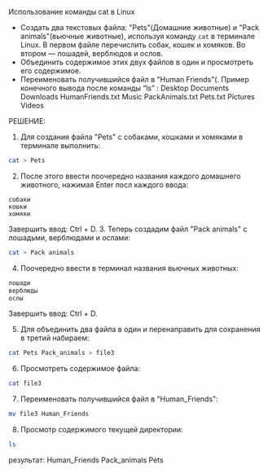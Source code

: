 Использование команды cat в Linux
   - Создать два текстовых файла: "Pets"(Домашние животные) и "Pack animals"(вьючные животные), используя команду `cat` в терминале Linux. В первом файле перечислить собак, кошек и хомяков. Во втором — лошадей, верблюдов и ослов.
   - Объединить содержимое этих двух файлов в один и просмотреть его содержимое.
   - Переименовать получившийся файл в "Human Friends"(.
Пример конечного вывода после команды “ls” :
Desktop Documents Downloads  HumanFriends.txt  Music  PackAnimals.txt  Pets.txt  Pictures  Videos


РЕШЕНИЕ:
1. Для создания файла "Pets" с собаками, кошками и хомяками в терминале выполнить:
```bash
cat > Pets
```
2. После этого ввести поочередно названия каждого домашнего животного, нажимая Enter посл каждого ввода:
```
собаки
кошки
хомяки
```
Завершить ввод: Ctrl + D.
3. Теперь создадим файл "Pack animals" с лошадьми, верблюдами и ослами:
```bash
cat > Pack animals
```

4. Поочередно ввести в терминал названия вьючных животных:
```bash
лошади
верблюды
ослы
```
Завершить ввод: Ctrl + D.

5. Для объединить два файла в один и перенаправить для сохранения в третий набираем:
```bash
cat Pets Pack_animals > file3

```
6. Просмотреть содержимое файла:
```bash
cat file3
```
7. Переименовать получившийся файл в "Human_Friends":
```bash
mv file3 Human_Friends
```
8. Просмотр содержимого текущей директории:
```bash
ls
```
результат: Human_Friends  Pack_animals  Pets
